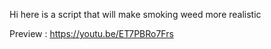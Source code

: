 Hi here is a script that will make smoking weed more realistic

Preview : https://youtu.be/ET7PBRo7Frs
